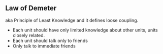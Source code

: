 ##  Law of Demeter

aka Principle of Least Knowledge and it defines loose coupling.

* Each unit should have only limited knowledge about other units, units closely related.
* Each unit should talk only to friends
* Only talk to immediate friends


